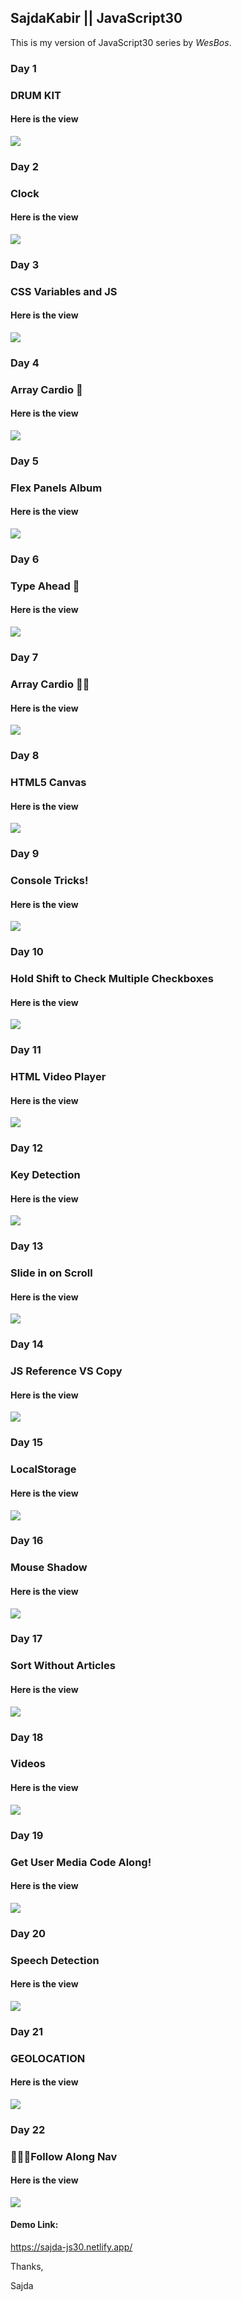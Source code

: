 ## SajdaKabir || JavaScript30


This is my version of JavaScript30 series by *WesBos*.

### Day 1 
### DRUM KIT
#### Here is the view
![](https://github.com/sajdakabir/sajda-js30/blob/main/images/day1.jpeg)

### Day 2 
### Clock
#### Here is the view
![](https://github.com/sajdakabir/sajda-js30/blob/main/images/day2.jpeg)

### Day 3 
### CSS Variables and JS
#### Here is the view
![](https://github.com/sajdakabir/sajda-js30/blob/main/images/day3.jpeg)

### Day 4
### Array Cardio 💪
#### Here is the view
![](https://github.com/sajdakabir/sajda-js30/blob/main/images/day4.jpeg)

### Day 5
### Flex Panels Album
#### Here is the view
![](https://github.com/sajdakabir/sajda-js30/blob/main/images/day5.jpeg)

### Day 6
### Type Ahead 👀
#### Here is the view
![](https://github.com/sajdakabir/sajda-js30/blob/main/images/day6.jpeg)

### Day 7
### Array Cardio 💪💪
#### Here is the view
![](https://github.com/sajdakabir/sajda-js30/blob/main/images/day7.jpeg)

### Day 8
### HTML5 Canvas
#### Here is the view
![](https://github.com/sajdakabir/sajda-js30/blob/main/images/day8.jpeg)

### Day 9
### Console Tricks!
#### Here is the view
![](https://github.com/sajdakabir/sajda-js30/blob/main/images/day9.jpeg)

### Day 10
### Hold Shift to Check Multiple Checkboxes
#### Here is the view
![](https://github.com/sajdakabir/sajda-js30/blob/main/images/day10.jpeg)

### Day 11
### HTML Video Player
#### Here is the view
![](https://github.com/sajdakabir/sajda-js30/blob/main/images/day11.jpeg)

### Day 12
### Key Detection
#### Here is the view
![](https://github.com/sajdakabir/sajda-js30/blob/main/images/day12.jpeg)

### Day 13
### Slide in on Scroll
#### Here is the view
![](https://github.com/sajdakabir/sajda-js30/blob/main/images/day13.jpeg)

### Day 14
### JS Reference VS Copy
#### Here is the view
![](https://github.com/sajdakabir/sajda-js30/blob/main/images/day14.jpeg)

### Day 15
### LocalStorage
#### Here is the view
![](https://github.com/sajdakabir/sajda-js30/blob/main/images/day15.jpeg)

### Day 16
### Mouse Shadow
#### Here is the view
![](https://github.com/sajdakabir/sajda-js30/blob/main/images/day16.jpeg)

### Day 17
### Sort Without Articles
#### Here is the view
![](https://github.com/sajdakabir/sajda-js30/blob/main/images/day17.jpeg)

### Day 18
### Videos
#### Here is the view
![](https://github.com/sajdakabir/sajda-js30/blob/main/images/day18.jpeg)

### Day 19
### Get User Media Code Along!
#### Here is the view
![](https://github.com/sajdakabir/sajda-js30/blob/main/images/day19.jpeg)

### Day 20
### Speech Detection
#### Here is the view
![](https://github.com/sajdakabir/sajda-js30/blob/main/images/day20.jpeg)

### Day 21
### GEOLOCATION
#### Here is the view
![](https://github.com/sajdakabir/sajda-js30/blob/main/images/day21.jpeg)

### Day 22
### 👀👀👀Follow Along Nav
#### Here is the view
![](https://github.com/sajdakabir/sajda-js30/blob/main/images/day22.jpeg)

#### Demo Link:
https://sajda-js30.netlify.app/


Thanks,

Sajda
